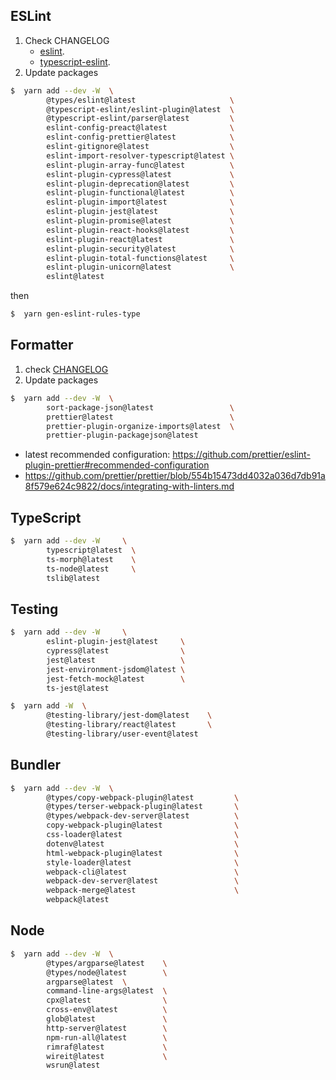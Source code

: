 ## ESLint

1. Check CHANGELOG
    - [eslint](https://github.com/eslint/eslint/blob/master/CHANGELOG.md).
    - [typescript-eslint](https://github.com/typescript-eslint/typescript-eslint/blob/master/CHANGELOG.md).
2. Update packages

```sh
$  yarn add --dev -W  \
        @types/eslint@latest                     \
        @typescript-eslint/eslint-plugin@latest  \
        @typescript-eslint/parser@latest         \
        eslint-config-preact@latest              \
        eslint-config-prettier@latest            \
        eslint-gitignore@latest                  \
        eslint-import-resolver-typescript@latest \
        eslint-plugin-array-func@latest          \
        eslint-plugin-cypress@latest             \
        eslint-plugin-deprecation@latest         \
        eslint-plugin-functional@latest          \
        eslint-plugin-import@latest              \
        eslint-plugin-jest@latest                \
        eslint-plugin-promise@latest             \
        eslint-plugin-react-hooks@latest         \
        eslint-plugin-react@latest               \
        eslint-plugin-security@latest            \
        eslint-plugin-total-functions@latest     \
        eslint-plugin-unicorn@latest             \
        eslint@latest
```

then

```sh
$  yarn gen-eslint-rules-type
```

## Formatter

1.  check [CHANGELOG](https://github.com/prettier/prettier/blob/main/CHANGELOG.md)
2.  Update packages

```sh
$  yarn add --dev -W  \
        sort-package-json@latest                 \
        prettier@latest                          \
        prettier-plugin-organize-imports@latest  \
        prettier-plugin-packagejson@latest
```

-   latest recommended configuration: https://github.com/prettier/eslint-plugin-prettier#recommended-configuration
-   https://github.com/prettier/prettier/blob/554b15473dd4032a036d7db91a8f579e624c9822/docs/integrating-with-linters.md

## TypeScript

```sh
$  yarn add --dev -W     \
        typescript@latest  \
        ts-morph@latest    \
        ts-node@latest     \
        tslib@latest
```

## Testing

```sh
$  yarn add --dev -W     \
        eslint-plugin-jest@latest     \
        cypress@latest                \
        jest@latest                   \
        jest-environment-jsdom@latest \
        jest-fetch-mock@latest        \
        ts-jest@latest
```

```sh
$  yarn add -W  \
        @testing-library/jest-dom@latest    \
        @testing-library/react@latest       \
        @testing-library/user-event@latest
```

## Bundler

```sh
$  yarn add --dev -W  \
        @types/copy-webpack-plugin@latest         \
        @types/terser-webpack-plugin@latest       \
        @types/webpack-dev-server@latest          \
        copy-webpack-plugin@latest                \
        css-loader@latest                         \
        dotenv@latest                             \
        html-webpack-plugin@latest                \
        style-loader@latest                       \
        webpack-cli@latest                        \
        webpack-dev-server@latest                 \
        webpack-merge@latest                      \
        webpack@latest
```

## Node

```sh
$  yarn add --dev -W  \
        @types/argparse@latest    \
        @types/node@latest        \
        argparse@latest  \
        command-line-args@latest  \
        cpx@latest                \
        cross-env@latest          \
        glob@latest               \
        http-server@latest        \
        npm-run-all@latest        \
        rimraf@latest             \
        wireit@latest             \
        wsrun@latest
```
